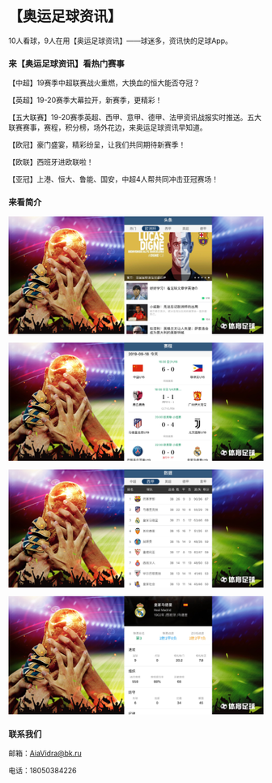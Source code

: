 # 【奥运足球资讯】
10人看球，9人在用【奥运足球资讯】——球迷多，资讯快的足球App。

### 来【奥运足球资讯】看热门赛事

【中超】19赛季中超联赛战火重燃，大换血的恒大能否夺冠？

【英超】19-20赛季大幕拉开，新赛季，更精彩！

【五大联赛】19-20赛季英超、西甲、意甲、德甲、法甲资讯战报实时推送。五大联赛赛事，赛程，积分榜，场外花边，来奥运足球资讯早知道。

【欧冠】豪门盛宴，精彩纷呈，让我们共同期待新赛季！

【欧联】西班牙进欧联啦！

【亚冠】上港、恒大、鲁能、国安，中超4人帮共同冲击亚冠赛场！

### 来看简介

![image](1.jpg)

![image](2.jpg)

![image](3.jpg)

![image](4.jpg)

### 联系我们

邮箱：AiaVidra@bk.ru

电话：18050384226
